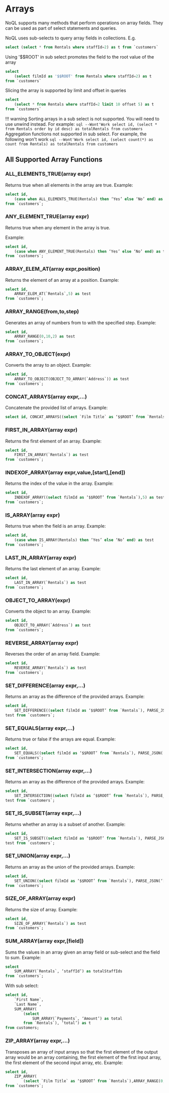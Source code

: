 # Arrays

NoQL supports many methods that perform operations on array fields. They can be used as part of select statements and queries.

NoQL uses sub-selects to query array fields in collections. E.g.

```sql
select (select * from Rentals where staffId=2) as t from `customers`
```

Using '$$ROOT' in sub select promotes the field to the root value of the array

```sql
select 
    (select filmId as '$$ROOT' from Rentals where staffId=2) as t 
from `customers`
```

Slicing the array is supported by limit and offset in queries

```sql
select 
    (select * from Rentals where staffId=2 limit 10 offset 5) as t 
from `customers`
```

!!! warning
    Sorting arrays in a sub select is not supported. You will need to use unwind instead. For example:
    ```sql
    --Wont'Work
    select id,
        (select * from Rentals order by id desc) as totalRentals
    from customers
    ```
    Aggregation functions not supported in sub select. For example, the following won't work
    ```sql
    --Wont'Work
    select id,
        (select count(*) as count from Rentals) as totalRentals
    from customers
    ```

## All Supported Array Functions

### ALL_ELEMENTS_TRUE(array expr)

Returns true when all elements in the array are true.
Example:

```sql
select id,
    (case when ALL_ELEMENTS_TRUE(Rentals) then ‘Yes’ else ‘No’ end) as test
from `customers`;
```

### ANY_ELEMENT_TRUE(array expr)

Returns true when any element in the array is true.

Example:

```sql
select id,
    (case when ANY_ELEMENT_TRUE(Rentals) then ‘Yes’ else ‘No’ end) as test
from `customers`;
```

### ARRAY_ELEM_AT(array expr,position)

Returns the element of an array at a position.
Example:

```sql
select id,
    ARRAY_ELEM_AT(`Rentals`,5) as test
from `customers`;
```

### ARRAY_RANGE(from,to,step)

Generates an array of numbers from to with the specified step.
Example:

```sql
select id,
    ARRAY_RANGE(0,10,2) as test
from `customers`;
```

### ARRAY_TO_OBJECT(expr)

Converts the array to an object.
Example:

```sql
select id,
    ARRAY_TO_OBJECT(OBJECT_TO_ARRAY(`Address`)) as test
from `customers`;
```

### CONCAT_ARRAYS(array expr,...)

Concatenate the provided list of arrays.
Example:

```sql
select id, CONCAT_ARRAYS((select `Film Title` as ‘$$ROOT’ from `Rentals`), ARRAY_RANGE(0,10,2)) as test from `customers`;
```

### FIRST_IN_ARRAY(array expr)

Returns the first element of an array.
Example:

```sql
select id,
    FIRST_IN_ARRAY(`Rentals`) as test
from `customers`;
```

### INDEXOF_ARRAY(array expr,value,[start],[end])

Returns the index of the value in the array.
Example:

```sql
select id,
    INDEXOF_ARRAY((select filmId as ‘$$ROOT’ from `Rentals`),5) as test
from `customers`;
```

### IS_ARRAY(array expr)

Returns true when the field is an array.
Example:

```sql
select id,
    (case when IS_ARRAY(Rentals) then ‘Yes’ else ‘No’ end) as test
from `customers`;
```

### LAST_IN_ARRAY(array expr)

Returns the last element of an array.
Example:

```sql
select id,
    LAST_IN_ARRAY(`Rentals`) as test
from `customers`;
```

### OBJECT_TO_ARRAY(expr)

Converts the object to an array.
Example:

```sql
select id,
    OBJECT_TO_ARRAY(`Address`) as test
from `customers`;
```

### REVERSE_ARRAY(array expr)

Reverses the order of an array field.
Example:

```sql
select id,
    REVERSE_ARRAY(`Rentals`) as test
from `customers`;
```

### SET_DIFFERENCE(array expr,...)

Returns an array as the difference of the provided arrays.
Example:

```sql
select id,
    SET_DIFFERENCE((select filmId as ‘$$ROOT’ from `Rentals`), PARSE_JSON(‘[ 1,2,3,4] ‘)) as
test from `customers`;
```

### SET_EQUALS(array expr,...)

Returns true or false if the arrays are equal.
Example:

```sql
select id,
    SET_EQUALS((select filmId as ‘$$ROOT’ from `Rentals`), PARSE_JSON(‘[ 1,2,3,4] ‘)) as test
from `customers`;
```

### SET_INTERSECTION(array expr,...)

Returns an array as the difference of the provided arrays.
Example:

```sql
select id,
    SET_INTERSECTION((select filmId as ‘$$ROOT’ from `Rentals`), PARSE_JSON(‘[ 1,2,3,4] ‘)) as
test from `customers`;
```

### SET_IS_SUBSET(array expr,...)

Returns whether an array is a subset of another.
Example:

```sql
select id,
    SET_IS_SUBSET((select filmId as ‘$$ROOT’ from `Rentals`), PARSE_JSON(‘[ 1,2,3,4] ’)) as
test from `customers`;
```

### SET_UNION(array expr,...)

Returns an array as the union of the provided arrays.
Example:

```sql
select id,
    SET_UNION((select filmId as ‘$$ROOT’ from `Rentals`), PARSE_JSON(‘[ 1,2,3,4] ‘)) as test
from `customers`;
```

### SIZE_OF_ARRAY(array expr)

Returns the size of array.
Example:

```sql
select id,
    SIZE_OF_ARRAY(`Rentals`) as test
from `customers`;
```

### SUM_ARRAY(array expr,[field])

Sums the values in an array given an array field or sub-select and the field to sum.
Example:

```sql
select
    SUM_ARRAY(`Rentals`, ‘staffId’) as totalStaffIds
from `customers`;
```

With sub select:

```sql
select id,
    `First Name`,
    `Last Name`,
    SUM_ARRAY(
        (select 
            SUM_ARRAY(`Payments`, ‘Amount’) as total 
        from `Rentals`), ‘total’) as t
from customers;
```

### ZIP_ARRAY(array expr,...)

Transposes an array of input arrays so that the first element of the output array would be an array containing, the first element of the first input array, the first element of the second input array, etc.
Example:

```sql
select id,
    ZIP_ARRAY(
        (select `Film Title` as ‘$$ROOT’ from `Rentals`),ARRAY_RANGE(0,10,2)) as test
from `customers`;
```
